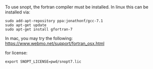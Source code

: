 To use snopt, the fortran compiler must be installed.
In linux this can be installed via:
````
sudo add-apt-repository ppa:jonathonf/gcc-7.1
sudo apt-get update
sudo apt-get install gfortran-7
````

In mac, you may try the following:
https://www.webmo.net/support/fortran_osx.html

for license:
````
export SNOPT_LICENSE=pwd/snopt7.lic 
````
